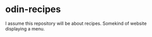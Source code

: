 # odin-recipes

I assume this repository will be about recipes. Somekind of website displaying a menu.
